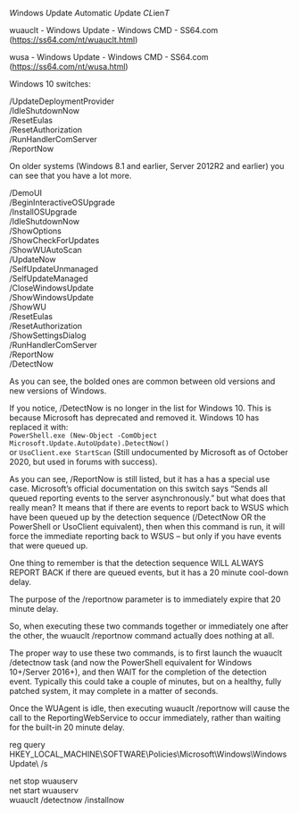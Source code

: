 *W*indows *U*pdate *A*utomatic *U*pdate *CL*ien*T*​

wuauclt - Windows Update - Windows CMD - SS64.com (https://ss64.com/nt/wuauclt.html)

wusa - Windows Update - Windows CMD - SS64.com (https://ss64.com/nt/wusa.html)



Windows 10 switches:

/UpdateDeploymentProvider<br>
/IdleShutdownNow<br>
/ResetEulas<br>
/ResetAuthorization<br>
/RunHandlerComServer<br>
/ReportNow<br>

On older systems (Windows 8.1 and earlier, Server 2012R2 and earlier) you can see that you have a lot more.

/DemoUI<br>
/BeginInteractiveOSUpgrade<br>
/InstallOSUpgrade<br>
/IdleShutdownNow<br>
/ShowOptions<br>
/ShowCheckForUpdates<br>
/ShowWUAutoScan<br>
/UpdateNow<br>
/SelfUpdateUnmanaged<br>
/SelfUpdateManaged<br>
/CloseWindowsUpdate<br>
/ShowWindowsUpdate<br>
/ShowWU<br>
/ResetEulas<br>
/ResetAuthorization<br>
/ShowSettingsDialog<br>
/RunHandlerComServer<br>
/ReportNow<br>
/DetectNow<br>

As you can see, the bolded ones are common between old versions and new versions of Windows.

If you notice, /DetectNow is no longer in the list for Windows 10. This is because Microsoft has deprecated and removed it. Windows 10 has replaced it with:<br>
`PowerShell.exe (New-Object -ComObject Microsoft.Update.AutoUpdate).DetectNow()`<br>
or `UsoClient.exe StartScan` (Still undocumented by Microsoft as of October 2020, but used in forums with success).

As you can see, /ReportNow is still listed, but it has a has a special use case. Microsoft’s official documentation on this switch says “Sends all queued reporting events to the server asynchronously.” but what does that really mean? It means that if there are events to report back to WSUS which have been queued up by the detection sequence (/DetectNow OR the PowerShell or UsoClient equivalent), then when this command is run, it will force the immediate reporting back to WSUS – but only if you have events that were queued up.

One thing to remember is that the detection sequence WILL ALWAYS REPORT BACK if there are queued events, but it has a 20 minute cool-down delay.

The purpose of the /reportnow parameter is to immediately expire that 20 minute delay.

So, when executing  these two commands together or immediately one after the other, the wuauclt /reportnow command actually does nothing at all.

The proper way to use these two commands, is to first launch the wuauclt /detectnow task (and now the PowerShell equivalent for Windows 10+/Server 2016+), and then WAIT for the completion of the detection event. Typically this could take a couple of minutes, but on a healthy, fully patched system, it may complete in a matter of seconds.

Once the WUAgent is idle, then executing wuauclt /reportnow will cause the call to the ReportingWebService to occur immediately, rather than waiting for the built-in 20 minute delay.​





reg query HKEY_LOCAL_MACHINE\SOFTWARE\Policies\Microsoft\Windows\WindowsUpdate\ /s

net stop wuauserv<br>
net start wuauserv<br>
wuauclt /detectnow /installnow​<br>
